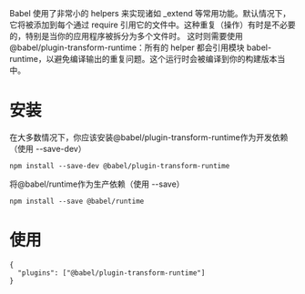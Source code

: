 Babel 使用了非常小的 helpers 来实现诸如 _extend 等常用功能。默认情况下，它将被添加到每个通过 require 引用它的文件中。这种重复（操作）有时是不必要的，特别是当你的应用程序被拆分为多个文件时。
这时则需要使用@babel/plugin-transform-runtime：所有的 helper 都会引用模块 babel-runtime，以避免编译输出的重复问题。这个运行时会被编译到你的构建版本当中。
# 安装
在大多数情况下，你应该安装@babel/plugin-transform-runtime作为开发依赖（使用 --save-dev）
```
npm install --save-dev @babel/plugin-transform-runtime
```
将@babel/runtime作为生产依赖（使用 --save）
```
npm install --save @babel/runtime
```
# 使用
```
{
  "plugins": ["@babel/plugin-transform-runtime"]
}
```
